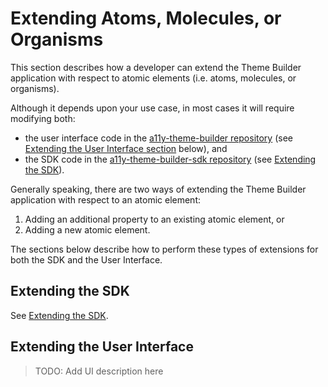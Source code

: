 # Extending Atoms, Molecules, or Organisms

This section describes how a developer can extend the Theme Builder application with respect to atomic elements (i.e. atoms, molecules, or organisms).

Although it depends upon your use case, in most cases it will require modifying both:

* the user interface code in the [a11y-theme-builder repository](https://github.com/discoverfinancial/a11y-theme-builder) (see [Extending the User Interface section](#extending-the-user-interface) below), and
* the SDK code in the [a11y-theme-builder-sdk repository](https://github.com/discoverfinancial/a11y-theme-builder-sdk) (see [Extending the SDK](#extending-the-sdk)).

Generally speaking, there are two ways of extending the Theme Builder application with respect to an atomic element:
1. Adding an additional property to an existing atomic element, or
2. Adding a new atomic element.

The sections below describe how to perform these types of extensions for both the SDK and the User Interface.

## Extending the SDK

See [Extending the SDK](https://github.com/discoverfinancial/a11y-theme-builder-sdk/blob/main/DEV-GUIDE.md#extending-the-sdk).

## Extending the User Interface

> TODO: Add UI description here